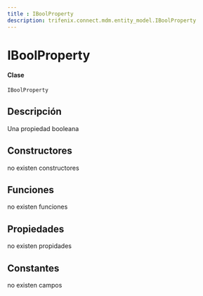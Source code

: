 ```yaml
---
title : IBoolProperty
description: trifenix.connect.mdm.entity_model.IBoolProperty
---
```


# IBoolProperty

<CodeBlock slots = 'heading, code' repeat = '1' languages = 'C#' />

#### Clase
```
IBoolProperty
```

## Descripción
Una propiedad booleana
## Constructores

no existen constructores


## Funciones

no existen funciones

## Propiedades

no existen propidades

## Constantes
no existen campos

